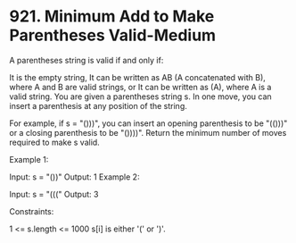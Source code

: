 
# 921. Minimum Add to Make Parentheses Valid-Medium

A parentheses string is valid if and only if:

It is the empty string,
It can be written as AB (A concatenated with B), where A and B are valid strings, or
It can be written as (A), where A is a valid string.
You are given a parentheses string s. In one move, you can insert a parenthesis at any position of the string.

For example, if s = "()))", you can insert an opening parenthesis to be "(()))" or a closing parenthesis to be "())))".
Return the minimum number of moves required to make s valid.

 

Example 1:

Input: s = "())"
Output: 1
Example 2:

Input: s = "((("
Output: 3
 

Constraints:

1 <= s.length <= 1000
s[i] is either '(' or ')'.